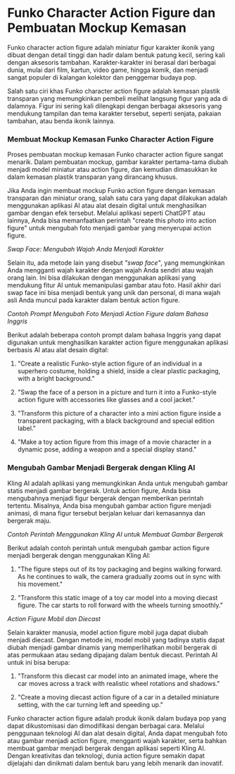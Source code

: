 # Funko Character Action Figure dan Pembuatan Mockup Kemasan


Funko character action figure adalah miniatur figur karakter ikonik yang dibuat dengan detail tinggi dan hadir dalam bentuk patung kecil, sering kali dengan aksesoris tambahan. Karakter-karakter ini berasal dari berbagai dunia, mulai dari film, kartun, video game, hingga komik, dan menjadi sangat populer di kalangan kolektor dan penggemar budaya pop.

Salah satu ciri khas Funko character action figure adalah kemasan plastik transparan yang memungkinkan pembeli melihat langsung figur yang ada di dalamnya. Figur ini sering kali dilengkapi dengan berbagai aksesoris yang mendukung tampilan dan tema karakter tersebut, seperti senjata, pakaian tambahan, atau benda ikonik lainnya.

### Membuat Mockup Kemasan Funko Character Action Figure
  
Proses pembuatan mockup kemasan Funko character action figure sangat menarik. Dalam pembuatan mockup, gambar karakter pertama-tama diubah menjadi model miniatur atau action figure, dan kemudian dimasukkan ke dalam kemasan plastik transparan yang dirancang khusus.

Jika Anda ingin membuat mockup Funko action figure dengan kemasan transparan dan miniatur orang, salah satu cara yang dapat dilakukan adalah menggunakan aplikasi AI atau alat desain digital untuk menghasilkan gambar dengan efek tersebut. Melalui aplikasi seperti ChatGPT atau lainnya, Anda bisa memanfaatkan perintah "create this photo into action figure" untuk mengubah foto menjadi gambar yang menyerupai action figure. 

*Swap Face: Mengubah Wajah Anda Menjadi Karakter*  

Selain itu, ada metode lain yang disebut *"swap face"*, yang memungkinkan Anda mengganti wajah karakter dengan wajah Anda sendiri atau wajah orang lain. Ini bisa dilakukan dengan menggunakan aplikasi yang mendukung fitur AI untuk memanipulasi gambar atau foto. Hasil akhir dari swap face ini bisa menjadi bentuk yang unik dan personal, di mana wajah asli Anda muncul pada karakter dalam bentuk action figure.

*Contoh Prompt Mengubah Foto Menjadi Action Figure dalam Bahasa Inggris* 
 
Berikut adalah beberapa contoh prompt dalam bahasa Inggris yang dapat digunakan untuk menghasilkan karakter action figure menggunakan aplikasi berbasis AI atau alat desain digital:

1. "Create a realistic Funko-style action figure of an individual in a superhero costume, holding a shield, inside a clear plastic packaging, with a bright background."

2. "Swap the face of a person in a picture and turn it into a Funko-style action figure with accessories like glasses and a cool jacket."

3. "Transform this picture of a character into a mini action figure inside a transparent packaging, with a black background and special edition label."

4. "Make a toy action figure from this image of a movie character in a dynamic pose, adding a weapon and a special display stand."

### Mengubah Gambar Menjadi Bergerak dengan Kling AI
 
Kling AI adalah aplikasi yang memungkinkan Anda untuk mengubah gambar statis menjadi gambar bergerak. Untuk action figure, Anda bisa mengubahnya menjadi figur bergerak dengan memberikan perintah tertentu. Misalnya, Anda bisa mengubah gambar action figure menjadi animasi, di mana figur tersebut berjalan keluar dari kemasannya dan bergerak maju.

*Contoh Perintah Menggunakan Kling AI untuk Membuat Gambar Bergerak*  

Berikut adalah contoh perintah untuk mengubah gambar action figure menjadi bergerak dengan menggunakan Kling AI:

1. "The figure steps out of its toy packaging and begins walking forward. As he continues to walk, the camera gradually zooms out in sync with his movement."

2. "Transform this static image of a toy car model into a moving diecast figure. The car starts to roll forward with the wheels turning smoothly."

*Action Figure Mobil dan Diecast*  

Selain karakter manusia, model action figure mobil juga dapat diubah menjadi diecast. Dengan metode ini, model mobil yang tadinya statis dapat diubah menjadi gambar dinamis yang memperlihatkan mobil bergerak di atas permukaan atau sedang dipajang dalam bentuk diecast. Perintah AI untuk ini bisa berupa:

1. "Transform this diecast car model into an animated image, where the car moves across a track with realistic wheel rotations and shadows."

2. "Create a moving diecast action figure of a car in a detailed miniature setting, with the car turning left and speeding up."

Funko character action figure adalah produk ikonik dalam budaya pop yang dapat dikustomisasi dan dimodifikasi dengan berbagai cara. Melalui penggunaan teknologi AI dan alat desain digital, Anda dapat mengubah foto atau gambar menjadi action figure, mengganti wajah karakter, serta bahkan membuat gambar menjadi bergerak dengan aplikasi seperti Kling AI. Dengan kreativitas dan teknologi, dunia action figure semakin dapat dijelajahi dan dinikmati dalam bentuk baru yang lebih menarik dan inovatif.